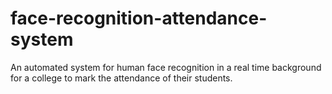 # face-recognition-attendance-system
An automated system for human face recognition in a real time background for a college to mark the attendance of their students.
